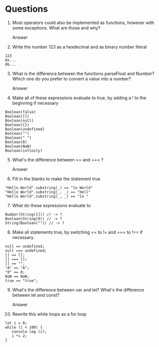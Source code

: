# Questions

1. Most operators could also be implemented as functions, however with some exceptions. What are those and why?

   Answer

2. Write the number 123 as a hexdecimal and as binary number literal
```
123
0x...
0b...
```

3. What is the difference between the functions parseFloat and Number? Which one do you prefer to convert a value into a number?

   Answer

4. Make all of these expressions evaluate to true, by adding a ! to the beginning if necessary
```
Boolean(false)
Boolean([])
Boolean(null)
Boolean({})
Boolean(undefined)
Boolean("")
Boolean(" ")
Boolean(0)
Boolean(NaN)
Boolean(infinity)
```

5. What's the difference between == and === ?

   Answer

6. Fill in the blanks to make the statement true

```
"Hello World".substring(_) == "lo World"
"Hello World".substring(_, _) == "Hell"
"Hello World".substring(_, _) == "lo "
```

7. What do these expressions evaluate to

```
Number(String([])) // -> ?
Boolean(String(0)) // -> ?
String(Boolean("")) // -> ?
```

8. Make all statements true, by switching == to != and === to !== if necessary.

```
null == undefined;
null === undefined;
[] == [];
[] === [];
[] == "";
"A" == "A";
"0" == 0;
NaN == NaN;
true == "true";
```

9. What's the difference between var and let? What's the difference between let and const?

   Answer

10. Rewrite this while loops as a for loop

```
let i = 0;
while (i < 100) {
   console.log (i);
   i *= 2;
}
```
